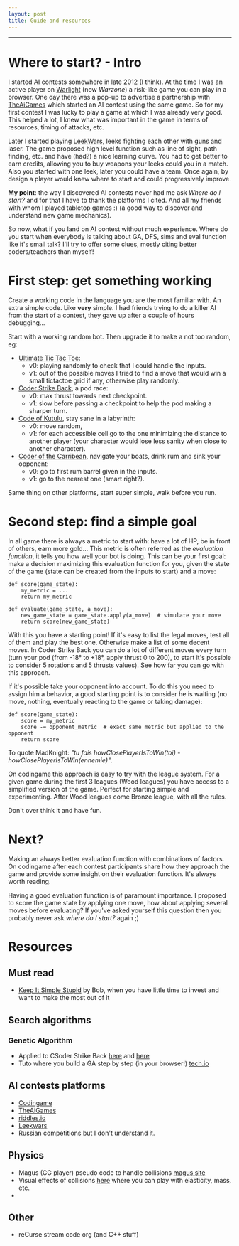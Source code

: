 ```yaml
---
layout: post
title: Guide and resources
---
```

___
# Where to start? - Intro

I started AI contests somewhere in late 2012 (I think).
At the time I was an active player on [Warlight](https://www.warzone.com/) (now *Warzone*) a risk-like game you can play in a browser.
One day there was a pop-up to advertise a partnership with [TheAiGames](http://theaigames.com/) which started an AI contest using the same game.
So for my first contest I was lucky to play a game at which I was already very good.
This helped a lot, I knew what was important in the game in terms of resources, timing of attacks, etc.

Later I started playing [LeekWars](https://leekwars.com/), leeks fighting each other with guns and laser.
The game proposed high level function such as line of sight, path finding, etc. and have (had?) a nice learning curve.
You had to get better to earn credits, allowing you to buy weapons your leeks could you in a match.
Also you started with one leek, later you could have a team.
Once again, by design a player would knew where to start and could progressively improve.

**My point**: the way I discovered AI contests never had me ask *Where do I start?* and for that I have to thank the platforms I cited.
And all my friends with whom I played tabletop games :) (a good way to discover and understand new game mechanics).

So now, what if you land on AI contest without much experience.
Where do you start when everybody is talking about GA, DFS, sims and eval function like it's small talk?
I'll try to offer some clues, mostly citing better coders/teachers than myself!

# First step: get something working

Create a working code in the language you are the most familiar with.
An extra simple code. Like **very** simple.
I had friends trying to do a killer AI from the start of a contest, they gave up after a couple of hours debugging...

Start with a working random bot.
Then upgrade it to make a not too random, eg:
* [Ultimate Tic Tac Toe](https://www.codingame.com/multiplayer/bot-programming/tic-tac-toe):
  * v0: playing randomly to check that I could handle the inputs.
  * v1: out of the possible moves I tried to find a move that would win a small tictactoe grid if any, otherwise play randomly.
* [Coder Strike Back](https://www.codingame.com/multiplayer/bot-programming/coders-strike-back), a pod race:
  * v0: max thrust towards next checkpoint.
  * v1: slow before passing a checkpoint to help the pod making a sharper turn.
* [Code of Kutulu](https://www.codingame.com/multiplayer/bot-programming/code-of-kutulu), stay sane in a labyrinth:
  * v0: move random,
  * v1: for each accessible cell go to the one minimizing the distance to another player (your character would lose less sanity when close to another character).
* [Coder of the Carribean](https://www.codingame.com/multiplayer/bot-programming/coders-of-the-caribbean), navigate your boats, drink rum and sink your opponent:
  * v0: go to first rum barrel given in the inputs.
  * v1: go to the nearest one (smart right?).

Same thing on other platforms, start super simple, walk before you run.

# Second step: find a simple goal

In all game there is always a metric to start with: have a lot of HP, be in front of others, earn more gold...
This metric is often referred as the *evaluation function*, it tells you how well your bot is doing.
This can be your first goal: make a decision maximizing this evaluation function for you, given the state of the game (state can be created from the inputs to start) and a move:
```
def score(game_state):
    my_metric = ...
    return my_metric

def evaluate(game_state, a_move):
    new_game_state = game_state.apply(a_move)  # simulate your move
    return score(new_game_state)
```
With this you have a starting point!
If it's easy to list the legal moves, test all of them and play the best one.
Otherwise make a list of some decent moves.
In Coder Strike Back you can do a lot of different moves every turn (turn your pod (from -18° to +18°, apply thrust 0 to 200), to start it's possible to consider 5 rotations and 5 thrusts values).
See how far you can go with this approach.

If it's possible take your opponent into account.
To do this you need to assign him a behavior, a good starting point is to consider he is waiting (no move, nothing, eventually reacting to the game or taking damage):
```
def score(game_state):
    score = my_metric
    score -= opponent_metric  # exact same metric but applied to the opponent
    return score
```

To quote MadKnight: *"tu fais howClosePlayerIsToWin(toi) - howClosePlayerIsToWin(ennemie)"*.

On codingame this approach is easy to try with the league system.
For a given game during the first 3 leagues (Wood leagues) you have access to a simplified version of the game.
Perfect for starting simple and experimenting.
After Wood leagues come Bronze league, with all the rules.

Don't over think it and have fun.

# Next?

Making an always better evaluation function with combinations of factors.
On codingame after each contest participants share how they approach the game and provide some insight on their evaluation function.
It's always worth reading.

Having a good evaluation function is of paramount importance.
I proposed to score the game state by applying one move, how about applying several moves before evaluating?
If you've asked yourself this question then you probably never ask *where do I start?* again ;)


# Resources

## Must read

* [Keep It Simple Stupid](https://www.codingame.com/blog/lazy-keep-simple/) by Bob, when you have little time to invest and want to make the most out of it

## Search algorithms

### Genetic Algorithm

* Applied to CSoder Strike Back [here](https://docs.google.com/document/d/1vI-wB9KxLoVjm70Pbwss27c5-ewFKoypCbdcWANysBA/edit) and [here](https://docs.google.com/document/d/143-gL23RGp1S_7pAyXKYY19NTJyWAMgTWJrAdl1xXws/edit)
* Tuto where you build a GA step by step (in your browser!) [tech.io]( https://tech.io/playgrounds/334/genetic-algorithms/history)


## AI contests platforms

* [Codingame](www.codingame.com)
* [TheAiGames](theaigames.com)
* [riddles.io](riddles.io)
* [Leekwars](www.Leekwars.com)
* Russian competitions but I don't understand it.

## Physics
* Magus (CG player) pseudo code to handle collisions [magus site](http://files.magusgeek.com/csb/csb_en.html)
* Visual effects of collisions [here](https://www.myphysicslab.com/engine2D/collision-en.html) where you can play with elasticity, mass, etc.
*

## Other
* reCurse stream code org (and C++ stuff)

